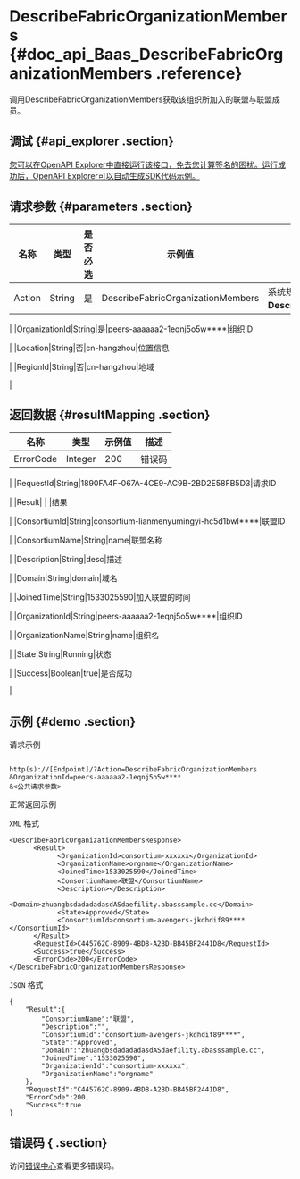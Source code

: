 # DescribeFabricOrganizationMembers {#doc_api_Baas_DescribeFabricOrganizationMembers .reference}

调用DescribeFabricOrganizationMembers获取该组织所加入的联盟与联盟成员。

## 调试 {#api_explorer .section}

[您可以在OpenAPI Explorer中直接运行该接口，免去您计算签名的困扰。运行成功后，OpenAPI Explorer可以自动生成SDK代码示例。](https://api.aliyun.com/#product=Baas&api=DescribeFabricOrganizationMembers&type=RPC&version=2018-12-21)

## 请求参数 {#parameters .section}

|名称|类型|是否必选|示例值|描述|
|--|--|----|---|--|
|Action|String|是|DescribeFabricOrganizationMembers|系统规定参数。取值：**DescribeFabricOrganizationMembers**。

 |
|OrganizationId|String|是|peers-aaaaaa2-1eqnj5o5w\*\*\*\*|组织ID

 |
|Location|String|否|cn-hangzhou|位置信息

 |
|RegionId|String|否|cn-hangzhou|地域

 |

## 返回数据 {#resultMapping .section}

|名称|类型|示例值|描述|
|--|--|---|--|
|ErrorCode|Integer|200|错误码

 |
|RequestId|String|1890FA4F-067A-4CE9-AC9B-2BD2E58FB5D3|请求ID

 |
|Result| | |结果

 |
|ConsortiumId|String|consortium-lianmenyumingyi-hc5d1bwl\*\*\*\*|联盟ID

 |
|ConsortiumName|String|name|联盟名称

 |
|Description|String|desc|描述

 |
|Domain|String|domain|域名

 |
|JoinedTime|String|1533025590|加入联盟的时间

 |
|OrganizationId|String|peers-aaaaaa2-1eqnj5o5w\*\*\*\*|组织ID

 |
|OrganizationName|String|name|组织名

 |
|State|String|Running|状态

 |
|Success|Boolean|true|是否成功

 |

## 示例 {#demo .section}

请求示例

``` {#request_demo}

http(s)://[Endpoint]/?Action=DescribeFabricOrganizationMembers
&OrganizationId=peers-aaaaaa2-1eqnj5o5w****
&<公共请求参数>

```

正常返回示例

`XML` 格式

``` {#xml_return_success_demo}
<DescribeFabricOrganizationMembersResponse>
	  <Result>
		    <OrganizationId>consortium-xxxxxx</OrganizationId>
		    <OrganizationName>orgname</OrganizationName>
		    <JoinedTime>1533025590</JoinedTime>
		    <ConsortiumName>联盟</ConsortiumName>
		    <Description></Description>
		    <Domain>zhuangbsdadadadasdASdaefility.abasssample.cc</Domain>
		    <State>Approved</State>
		    <ConsortiumId>consortium-avengers-jkdhdif89****</ConsortiumId>
	  </Result>
	  <RequestId>C445762C-8909-4BD8-A2BD-BB45BF2441D8</RequestId>
	  <Success>true</Success>
	  <ErrorCode>200</ErrorCode>
</DescribeFabricOrganizationMembersResponse>
```

`JSON` 格式

``` {#json_return_success_demo}
{
	"Result":{
		"ConsortiumName":"联盟",
		"Description":"",
		"ConsortiumId":"consortium-avengers-jkdhdif89****",
		"State":"Approved",
		"Domain":"zhuangbsdadadadasdASdaefility.abasssample.cc",
		"JoinedTime":"1533025590",
		"OrganizationId":"consortium-xxxxxx",
		"OrganizationName":"orgname"
	},
	"RequestId":"C445762C-8909-4BD8-A2BD-BB45BF2441D8",
	"ErrorCode":200,
	"Success":true
}
```

## 错误码 { .section}

访问[错误中心](https://error-center.aliyun.com/status/product/Baas)查看更多错误码。

